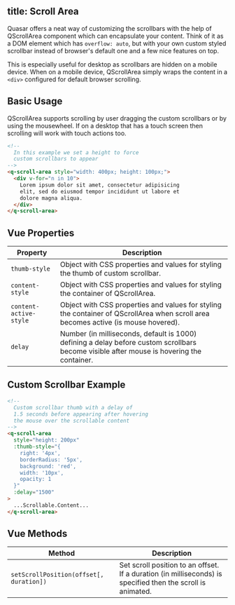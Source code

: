title: Scroll Area
---
Quasar offers a neat way of customizing the scrollbars with the help of QScrollArea component which can encapsulate your content. Think of it as a DOM element which has `overflow: auto`, but with your own custom styled scrollbar instead of browser's default one and a few nice features on top.
<input type="hidden" data-fullpage-demo="scrolling/scroll-area">

This is especially useful for desktop as scrollbars are hidden on a mobile device. When on a mobile device, QScrollArea simply wraps the content in a `<div>` configured for default browser scrolling.

## Basic Usage

QScrollArea supports scrolling by user dragging the custom scrollbars or by using the mousewheel. If on a desktop that has a touch screen then scrolling will work with touch actions too.

```html
<!--
  In this example we set a height to force
  custom scrollbars to appear
-->
<q-scroll-area style="width: 400px; height: 100px;">
  <div v-for="n in 10">
    Lorem ipsum dolor sit amet, consectetur adipisicing
    elit, sed do eiusmod tempor incididunt ut labore et
    dolore magna aliqua.
  </div>
</q-scroll-area>
```

## Vue Properties

| Property | Description |
| --- | --- |
| `thumb-style` | Object with CSS properties and values for styling the thumb of custom scrollbar. |
| `content-style` | Object with CSS properties and values for styling the container of QScrollArea. |
| `content-active-style` | Object with CSS properties and values for styling the container of QScrollArea when scroll area becomes active (is mouse hovered). |
| `delay` | Number (in milliseconds, default is 1000) defining a delay before custom scrollbars become visible after mouse is hovering the container. |

## Custom Scrollbar Example

```html
<!--
  Custom scrollbar thumb with a delay of
  1.5 seconds before appearing after hovering
  the mouse over the scrollable content
-->
<q-scroll-area
  style="height: 200px"
  :thumb-style="{
    right: '4px',
    borderRadius: '5px',
    background: 'red',
    width: '10px',
    opacity: 1
  }"
  :delay="1500"
>
  ...Scrollable.Content...
</q-scroll-area>
```

## Vue Methods

| Method | Description |
| --- | --- |
| `setScrollPosition(offset[, duration])` | Set scroll position to an offset. If a duration (in milliseconds) is specified then the scroll is animated. |
